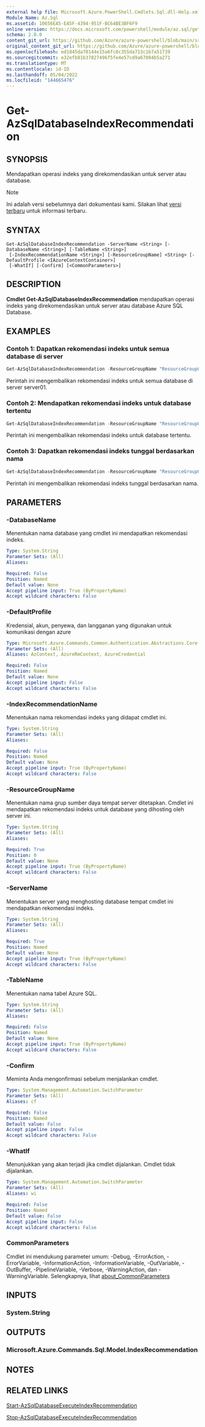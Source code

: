 ```yaml
---
external help file: Microsoft.Azure.PowerShell.Cmdlets.Sql.dll-Help.xml
Module Name: Az.Sql
ms.assetid: 10656EA5-EA5F-4394-951F-BC64BE3BF6F9
online version: https://docs.microsoft.com/powershell/module/az.sql/get-azsqldatabaseindexrecommendation
schema: 2.0.0
content_git_url: https://github.com/Azure/azure-powershell/blob/main/src/Sql/Sql/help/Get-AzSqlDatabaseIndexRecommendation.md
original_content_git_url: https://github.com/Azure/azure-powershell/blob/main/src/Sql/Sql/help/Get-AzSqlDatabaseIndexRecommendation.md
ms.openlocfilehash: ed1845da78144e15a6fc8c355da713c1b7a51739
ms.sourcegitcommit: e32efb81b37827496f5fe4e57cd9a67004b5a271
ms.translationtype: MT
ms.contentlocale: id-ID
ms.lasthandoff: 05/04/2022
ms.locfileid: "144665476"
---
```

# Get-AzSqlDatabaseIndexRecommendation

## SYNOPSIS
Mendapatkan operasi indeks yang direkomendasikan untuk server atau database.

> [!NOTE]
>Ini adalah versi sebelumnya dari dokumentasi kami. Silakan lihat [versi terbaru](/powershell/module/az.sql/get-azsqldatabaseindexrecommendation) untuk informasi terbaru.

## SYNTAX

```
Get-AzSqlDatabaseIndexRecommendation -ServerName <String> [-DatabaseName <String>] [-TableName <String>]
 [-IndexRecommendationName <String>] [-ResourceGroupName] <String> [-DefaultProfile <IAzureContextContainer>]
 [-WhatIf] [-Confirm] [<CommonParameters>]
```

## DESCRIPTION
**Cmdlet Get-AzSqlDatabaseIndexRecommendation** mendapatkan operasi indeks yang direkomendasikan untuk server atau database Azure SQL Database.

## EXAMPLES

### Contoh 1: Dapatkan rekomendasi indeks untuk semua database di server
```powershell
Get-AzSqlDatabaseIndexRecommendation -ResourceGroupName "ResourceGroup01" -ServerName "Server01"
```

Perintah ini mengembalikan rekomendasi indeks untuk semua database di server server01.

### Contoh 2: Mendapatkan rekomendasi indeks untuk database tertentu
```powershell
Get-AzSqlDatabaseIndexRecommendation -ResourceGroupName "ResourceGroup01" -ServerName "Server01" -DatabaseName "Database01"
```

Perintah ini mengembalikan rekomendasi indeks untuk database tertentu.

### Contoh 3: Dapatkan rekomendasi indeks tunggal berdasarkan nama
```powershell
Get-AzSqlDatabaseIndexRecommendation -ResourceGroupName "ResourceGroup01" -ServerName "Server01" -DatabaseName "Database01" -IndexRecommendationName "INDEX_NAME"
```

Perintah ini mengembalikan rekomendasi indeks tunggal berdasarkan nama.

## PARAMETERS

### -DatabaseName
Menentukan nama database yang cmdlet ini mendapatkan rekomendasi indeks.

```yaml
Type: System.String
Parameter Sets: (All)
Aliases:

Required: False
Position: Named
Default value: None
Accept pipeline input: True (ByPropertyName)
Accept wildcard characters: False
```

### -DefaultProfile
Kredensial, akun, penyewa, dan langganan yang digunakan untuk komunikasi dengan azure

```yaml
Type: Microsoft.Azure.Commands.Common.Authentication.Abstractions.Core.IAzureContextContainer
Parameter Sets: (All)
Aliases: AzContext, AzureRmContext, AzureCredential

Required: False
Position: Named
Default value: None
Accept pipeline input: False
Accept wildcard characters: False
```

### -IndexRecommendationName
Menentukan nama rekomendasi indeks yang didapat cmdlet ini.

```yaml
Type: System.String
Parameter Sets: (All)
Aliases:

Required: False
Position: Named
Default value: None
Accept pipeline input: True (ByPropertyName)
Accept wildcard characters: False
```

### -ResourceGroupName
Menentukan nama grup sumber daya tempat server ditetapkan.
Cmdlet ini mendapatkan rekomendasi indeks untuk database yang dihosting oleh server ini.

```yaml
Type: System.String
Parameter Sets: (All)
Aliases:

Required: True
Position: 0
Default value: None
Accept pipeline input: True (ByPropertyName)
Accept wildcard characters: False
```

### -ServerName
Menentukan server yang menghosting database tempat cmdlet ini mendapatkan rekomendasi indeks.

```yaml
Type: System.String
Parameter Sets: (All)
Aliases:

Required: True
Position: Named
Default value: None
Accept pipeline input: True (ByPropertyName)
Accept wildcard characters: False
```

### -TableName
Menentukan nama tabel Azure SQL.

```yaml
Type: System.String
Parameter Sets: (All)
Aliases:

Required: False
Position: Named
Default value: None
Accept pipeline input: True (ByPropertyName)
Accept wildcard characters: False
```

### -Confirm
Meminta Anda mengonfirmasi sebelum menjalankan cmdlet.

```yaml
Type: System.Management.Automation.SwitchParameter
Parameter Sets: (All)
Aliases: cf

Required: False
Position: Named
Default value: False
Accept pipeline input: False
Accept wildcard characters: False
```

### -WhatIf
Menunjukkan yang akan terjadi jika cmdlet dijalankan.
Cmdlet tidak dijalankan.

```yaml
Type: System.Management.Automation.SwitchParameter
Parameter Sets: (All)
Aliases: wi

Required: False
Position: Named
Default value: False
Accept pipeline input: False
Accept wildcard characters: False
```

### CommonParameters
Cmdlet ini mendukung parameter umum: -Debug, -ErrorAction, -ErrorVariable, -InformationAction, -InformationVariable, -OutVariable, -OutBuffer, -PipelineVariable, -Verbose, -WarningAction, dan -WarningVariable. Selengkapnya, lihat [about_CommonParameters](http://go.microsoft.com/fwlink/?LinkID=113216)

## INPUTS

### System.String

## OUTPUTS

### Microsoft.Azure.Commands.Sql.Model.IndexRecommendation

## NOTES

## RELATED LINKS

[Start-AzSqlDatabaseExecuteIndexRecommendation](./Start-AzSqlDatabaseExecuteIndexRecommendation.md)

[Stop-AzSqlDatabaseExecuteIndexRecommendation](./Stop-AzSqlDatabaseExecuteIndexRecommendation.md)
